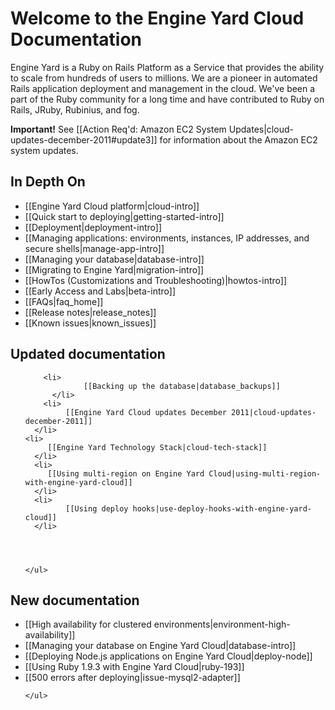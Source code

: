 # Welcome to the Engine Yard Cloud Documentation

Engine Yard is a Ruby on Rails Platform as a Service that provides the ability to scale from hundreds of users to millions. We are a pioneer in automated Rails application deployment and management in the cloud. We've been a part of the Ruby community for a long time and have contributed to Ruby on Rails, JRuby, Rubinius, and fog.

**Important!** See [[Action Req'd: Amazon EC2 System Updates|cloud-updates-december-2011#update3]] for information about the Amazon EC2 system updates. 

## In Depth On
* [[Engine Yard Cloud platform|cloud-intro]]
* [[Quick start to deploying|getting-started-intro]]
* [[Deployment|deployment-intro]]
* [[Managing applications: environments, instances, IP addresses, and secure shells|manage-app-intro]]
* [[Managing your database|database-intro]]
* [[Migrating to Engine Yard|migration-intro]]
* [[HowTos (Customizations and Troubleshooting)|howtos-intro]]
* [[Early Access and Labs|beta-intro]]
* [[FAQs|faq_home]]
* [[Release notes|release_notes]]
* [[Known issues|known_issues]]

<div class="split">
  <div class="col col-first">
    <h2>Updated documentation</h2>
    <ul>
  	  
	  	<li>
			     [[Backing up the database|database_backups]]
		  </li>
		<li>
		     [[Engine Yard Cloud updates December 2011|cloud-updates-december-2011]]
	  </li>
	<li>
         [[Engine Yard Technology Stack|cloud-tech-stack]]
      </li>
	  <li>
         [[Using multi-region on Engine Yard Cloud|using-multi-region-with-engine-yard-cloud]]
      </li>
	  <li>
		     [[Using deploy hooks|use-deploy-hooks-with-engine-yard-cloud]]
	  </li>	
	  
	 
	  
      
    </ul>   
  </div>
  
  <div class="col col-last">
    <h2>New documentation</h2>
    <ul> 
	  <li>
         [[High availability for clustered environments|environment-high-availability]]
      </li>
	  <li>
	     [[Managing your database on Engine Yard Cloud|database-intro]]
	  </li>
      <li>
         [[Deploying Node.js applications on Engine Yard Cloud|deploy-node]]
      </li>
      <li>
         [[Using Ruby 1.9.3 with Engine Yard Cloud|ruby-193]]
      </li>
      <li>
	 [[500 errors after deploying|issue-mysql2-adapter]]
      </li>
     
    </ul>
  </div>
</div>
